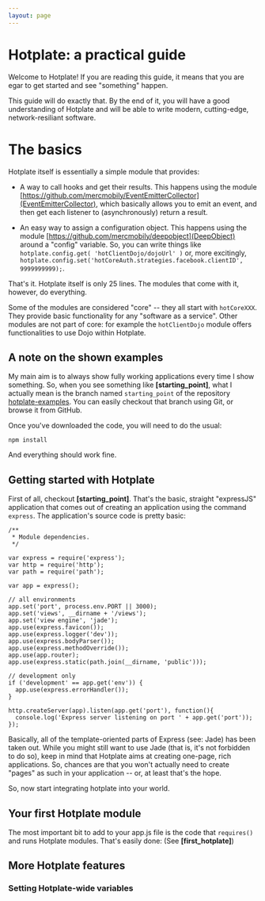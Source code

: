 ```yaml
---
layout: page
---
```


Hotplate: a practical guide
===========================

Welcome to Hotplate! If you are reading this guide, it means that you are egar to get started and see "something" happen.

This guide will do exactly that. By the end of it, you will have a good understanding of Hotplate and will be able to write modern, cutting-edge, network-resiliant software.

# The basics

Hotplate itself is essentially a simple module that provides:

* A way to call hooks and get their results. This happens using the module [https://github.com/mercmobily/EventEmitterCollector](EventEmitterCollector), which basically allows you to emit an event, and then get each listener to (asynchronously) return a result.

* An easy way to assign a configuration object. This happens using the module [https://github.com/mercmobily/deepobject](DeepObject) around a "config" variable. So, you can write things like `hotplate.config.get( 'hotClientDojo/dojoUrl' )` or, more excitingly, `hotplate.config.set('hotCoreAuth.strategies.facebook.clientID', 9999999999);`.

That's it. Hotplate itself is only 25 lines. The modules that come with it, however, do everything.

Some of the modules are considered "core" -- they all start with `hotCoreXXX`. They provide basic functionality for any "software as a service". Other modules are not part of core: for example the `hotClientDojo` module offers functionalities to use Dojo within Hotplate.

## A note on the shown examples

My main aim is to always show fully working applications every time I show something. So, when you see something like **[starting_point]**, what I actually mean is the branch named `starting_point` of the repository [hotplate-examples](https://github.com/mercmobily/hotplate-examples). You can easily checkout that branch using Git, or browse it from GitHub.

Once you've downloaded the code, you will need to do the usual:

    npm install

And everything should work fine.

## Getting started with Hotplate

First of all, checkout **[starting_point]**. That's the basic, straight "expressJS" application that comes out of creating an application using the command `express`. The application's source code is pretty basic:

    /**
     * Module dependencies.
     */

    var express = require('express');
    var http = require('http');
    var path = require('path');

    var app = express();

    // all environments
    app.set('port', process.env.PORT || 3000);
    app.set('views', __dirname + '/views');
    app.set('view engine', 'jade');
    app.use(express.favicon());
    app.use(express.logger('dev'));
    app.use(express.bodyParser());
    app.use(express.methodOverride());
    app.use(app.router);
    app.use(express.static(path.join(__dirname, 'public')));

    // development only
    if ('development' == app.get('env')) {
      app.use(express.errorHandler());
    }

    http.createServer(app).listen(app.get('port'), function(){
      console.log('Express server listening on port ' + app.get('port'));
    });

Basically, all of the template-oriented parts of Express (see: Jade) has been taken out. While you might still want to use Jade (that is, it's not forbidden to do so), keep in mind that Hotplate aims at creating one-page, rich applications. So, chances are that you won't actually need to create "pages" as such in your application -- or, at least that's the hope.

So, now start integrating hotplate into your world.

## Your first Hotplate module

The most important bit to add to your app.js file is the code that `requires()` and runs Hotplate modules. That's easily done:
(See **[first_hotplate]**)



## More Hotplate features

### Setting Hotplate-wide variables


